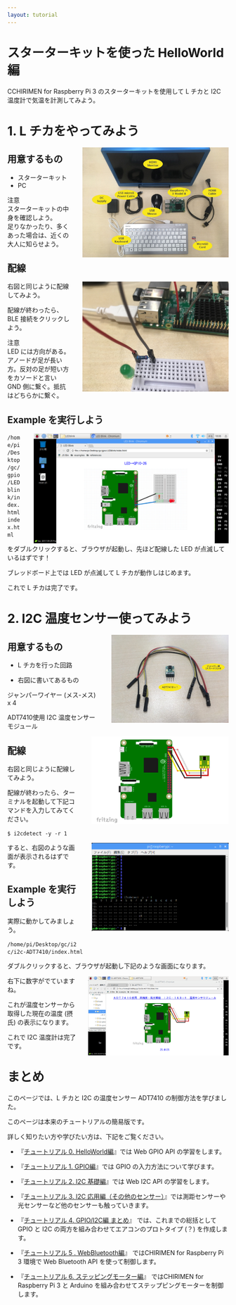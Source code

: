 ```yaml
---
layout: tutorial
---
```


# スターターキットを使った HelloWorld 編

CCHIRIMEN for Raspberry Pi 3 のスターターキットを使用して L チカと I2C 温度計で気温を計測してみよう。

<div style="page-break-before:always"></div>

# 1. L チカをやってみよう
<p>
  <img src="imgs/section0/Raspi3.jpg" alt="Hardware" height="250" style = "float:right;padding-left:2em;">

## 用意するもの

* スターターキット<br>
* PC

注意<br>
スターターキットの中身を確認しよう。<br>
足りなかったり、多くあった場合は、近くの大人に知らせよう。

## 配線
<p>
<img src="imgs/section0/h.jpg" alt="Browser"  height="250" style="float:right;padding-left:2em;">

右図と同じように配線してみよう。

配線が終わったら、BLE 接続をクリックしよう。

注意<br>
LED には方向がある。アノードが足が長い方。反対の足が短い方をカソードと言い GND 側に繋ぐ。抵抗はどちらかに繋ぐ。
</p>

## Example を実行しよう
<p>
<img src="imgs/section0/browser.png" alt="Browser" height="250" style="float:right;padding-left:2em;">

` /home/pi/Desktop/gc/gpio/LEDblink/index.html
index.html `

をダブルクリックすると、ブラウザが起動し、先ほど配線した LED が点滅しているはずです！

ブレッドボード上では LED が点滅して L チカが動作しはじめます。

これで L チカは完了です。

</p>

<div style="page-break-before:always"></div>



# 2. I2C 温度センサー使ってみよう

  <p>
  <img src="imgs/section2/parts.jpg" alt="Browser" height="200" style="float:right;padding-left:2em;">

## 用意するもの

* L チカを行った回路

* 右図に書いてあるもの

ジャンパーワイヤー (メス-メス) x 4

ADT7410使用 I2C 温度センサーモジュール

</p>

<p>
  <img src="imgs/section2/schematic.png" alt="Browser" height="200" style="float:right;padding-left:2em;">
  
## 配線

右図と同じように配線してみよう。

配線が終わったら、ターミナルを起動して下記コマンドを入力してみてください。

` $ i2cdetect -y -r 1 `

 <img src="imgs/section2/ADT7410.png" alt="Browser" height="200" style="float:right;padding-left:2em;padding-bottom:2em;">
 
すると、右図のような画面が表示されるはずです。

</p>
  
## Example を実行しよう
<p>
  
実際に動かしてみましょう。

` /home/pi/Desktop/gc/i2c/i2c-ADT7410/index.html `

ダブルクリックすると、ブラウザが起動し下記のような画面になります。
 
<img src="imgs/section2/browser.png" alt="Browser" height="180" style="float:right;padding-left:2em;">

右下に数字がでていますね。

これが温度センサーから取得した現在の温度 (摂氏) の表示になります。

これで I2C 温度計は完了です。

</p>

<div style="page-break-before:always"></div>

# まとめ

このページでは、L チカと I2C の温度センサー ADT7410 の制御方法を学びました。

このページは本来のチュートリアルの簡易版です。

詳しく知りたい方や学びたい方は、下記をご覧ください。

* 『[チュートリアル 0. HelloWorld編](./section0.md)』では Web GPIO API の学習をします。

* 『[チュートリアル 1. GPIO編](./section1.md)』では GPIO の入力方法について学びます。

* 『[チュートリアル 2. I2C 基礎編](./section2.md)』では Web I2C API の学習をします。

* 『[チュートリアル 3. I2C 応用編（その他のセンサー）](./section3.md)』では測距センサーや光センサーなど他のセンサーも触っていきます。

* 『[チュートリアル 4. GPIO/I2C編 まとめ](./section4.md)』 では、これまでの総括として GPIO と I2C の両方を組み合わせてエアコンのプロトタイプ (？) を作成します。

* 『[チュートリアル 5 . WebBluetooth編](./section3.md)』 ではCHIRIMEN for Raspberry Pi 3 環境で Web Bluetooth API を使って制御します。

* 『[チュートリアル 6. ステッピングモーター編](./section3.md)』 ではCHIRIMEN for Raspberry Pi 3 と Arduino を組み合わせてステップピングモーターを制御します。

